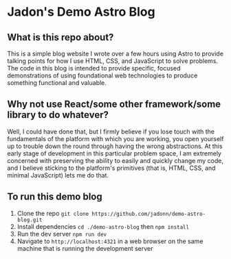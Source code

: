 # Jadon's Demo Astro Blog

## What is this repo about?

This is a simple blog website I wrote over a few hours using Astro to provide talking points for how I use HTML, CSS, and JavaScript to solve problems. The code in this blog is intended to provide specific, focused demonstrations of using foundational web technologies to produce something functional and valuable.

## Why not use React/some other framework/some library to do whatever?

Well, I could have done that, but I firmly believe if you lose touch with the fundamentals of the platform with which you are working, you open yourself up to trouble down the round through having the wrong abstractions. At this early stage of development in this particular problem space, I am extremely concerned with preserving the ability to easily and quickly change my code, and I believe sticking to the platform's primitives (that is, HTML, CSS, and minimal JavaScript) lets me do that.

## To run this demo blog

1. Clone the repo `git clone https://github.com/jadonn/demo-astro-blog.git`
2. Install dependencies `cd ./demo-astro-blog` then `npm install`
3. Run the dev server `npm run dev`
4. Navigate to `http://localhost:4321` in a web browser on the same machine that is running the development server
